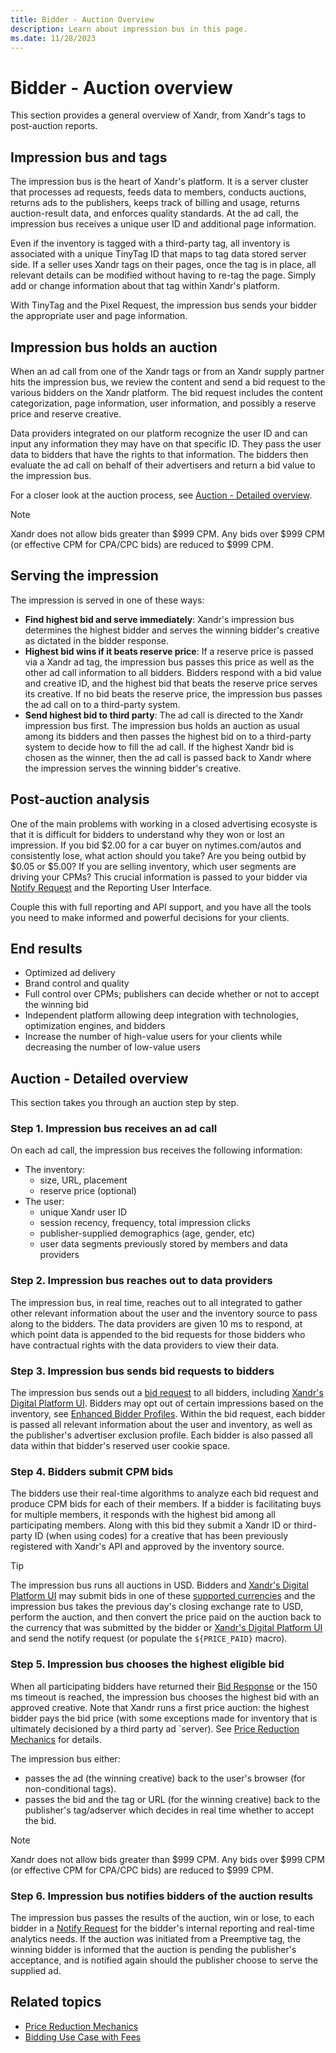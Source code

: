 ```yaml
---
title: Bidder - Auction Overview
description: Learn about impression bus in this page.  
ms.date: 11/28/2023
---
```


# Bidder - Auction overview

This section provides a general overview of Xandr, from Xandr's tags to post-auction reports.

## Impression bus and tags

The impression bus is the heart of Xandr's platform. It is a server cluster that processes ad requests, feeds data to members, conducts auctions, returns ads to the publishers, keeps track of billing and usage, returns auction-result data, and enforces quality standards. At the ad call, the impression bus receives a unique user ID and additional page information.

Even if the inventory is tagged with a third-party tag, all inventory is associated with a unique TinyTag ID that maps to tag data stored server side. If a seller uses Xandr tags on their pages, once the tag is in place, all relevant details can be modified without having to re-tag the page. Simply add or change information about that tag within Xandr's platform.

With TinyTag and the Pixel Request, the impression bus sends your bidder the appropriate user and page information.

## Impression bus holds an auction

When an ad call from one of the Xandr tags or from an Xandr supply partner hits the impression bus, we review the content and send a bid request to the various bidders on the Xandr platform. The bid request includes the content categorization, page information, user information, and possibly a reserve price and reserve creative.

Data providers integrated on our platform recognize the user ID and can input any information they may have on that specific ID. They pass the user data to bidders that have the rights to that information. The bidders then evaluate the ad call on behalf of their advertisers and return a bid value to the impression bus.

For a closer look at the auction process, see [Auction - Detailed overview](#auction---detailed-overview).

> [!NOTE]
> Xandr does not allow bids greater than $999 CPM. Any bids over $999 CPM (or effective CPM for CPA/CPC bids) are reduced to $999 CPM.

## Serving the impression

The impression is served in one of these ways:

- **Find highest bid and serve immediately**: Xandr's impression bus determines the highest bidder and serves the winning bidder's creative as dictated in the bidder response.
- **Highest bid wins if it beats reserve price**: If a reserve price is passed via a Xandr ad tag, the impression bus passes this price as well as the other ad call information to all bidders. Bidders respond with a bid value and creative ID, and the highest bid that beats the reserve price serves its creative. If no bid beats the reserve price, the impression bus passes the ad call on to a third-party system.
- **Send highest bid to third party**: The ad call is directed to the Xandr impression bus first. The impression bus holds an auction as usual among its bidders and then passes the highest bid on to a third-party system to decide how to fill the ad call. If the highest Xandr bid is chosen as the winner, then the ad call is passed back to Xandr where the impression serves the winning bidder's creative.

## Post-auction analysis

One of the main problems with working in a closed advertising ecosyste is that it is difficult for bidders to understand why they won or lost an impression. If you bid $2.00 for a car buyer on nytimes.com/autos and consistently lose, what action should you take? Are you being outbid by $0.05 or $5.00? If you are selling inventory, which user segments are driving your CPMs? This crucial information is passed to your bidder via [Notify Request](notify-request.md) and the Reporting User Interface.

Couple this with full reporting and API support, and you have all the tools you need to make informed and powerful decisions for your clients.

## End results

- Optimized ad delivery
- Brand control and quality
- Full control over CPMs; publishers can decide whether or not to accept the winning bid
- Independent platform allowing deep integration with technologies, optimization engines, and bidders
- Increase the number of high-value users for your clients while decreasing the number of low-value users

## Auction - Detailed overview

This section takes you through an auction step by step.

### Step 1. Impression bus receives an ad call

On each ad call, the impression bus receives the following information:

- The inventory:
  - size, URL, placement
  - reserve price (optional)
- The user:
  - unique Xandr user ID
  - session recency, frequency, total impression clicks
  - publisher-supplied demographics (age, gender, etc)
  - user data segments previously stored by members and data providers

### Step 2. Impression bus reaches out to data providers

The impression bus, in real time, reaches out to all integrated to gather other relevant information about the user and the inventory source to pass along to the bidders. The data providers are given 10 ms to respond, at which point data is appended to the bid requests for those bidders who have contractual rights with the data providers to view their data.

### Step 3. Impression bus sends bid requests to bidders

The impression bus sends out a [bid request](outgoing-bid-request-to-bidders.md) to all bidders, including [Xandr's Digital Platform UI](xandr-s-digital-platform-ui.md). Bidders may opt out of certain impressions based on the inventory, see [Enhanced Bidder Profiles](enhanced-bidder-profiles.md). Within the bid request, each bidder is passed all relevant information about the user and inventory, as well as the publisher's advertiser exclusion profile. Each bidder is also passed all data within that bidder's reserved user cookie space.

### Step 4. Bidders submit CPM bids

The bidders use their real-time algorithms to analyze each bid request and produce CPM bids for each of their members. If a bidder is facilitating buys for multiple members, it responds with the highest bid among all participating members. Along with this bid they submit a Xandr ID or third-party ID (when using codes) for a creative that has been previously registered with Xandr's API and approved by the inventory source.

> [!TIP]
> The impression bus runs all auctions in USD. Bidders and [Xandr's Digital Platform UI](xandr-s-digital-platform-ui.md) may submit bids in one of these [supported currencies](supported-currencies.md) and the impression bus takes the previous day's closing exchange rate to USD, perform the auction, and then convert the price paid on the auction back to the currency that was submitted by the bidder or [Xandr's Digital Platform UI](xandr-s-digital-platform-ui.md) and send the notify request (or populate the `${PRICE_PAID}` macro).

### Step 5. Impression bus chooses the highest eligible bid

When all participating bidders have returned their [Bid Response](incoming-bid-response-from-bidders.md) or the 150 ms timeout is reached, the impression bus chooses the highest bid with an approved creative. Note that Xandr runs a first price auction: the highest bidder pays the bid price (with some exceptions made for inventory that is ultimately decisioned by a third party ad `server). See [Price Reduction Mechanics](price-reduction-mechanics.md) for details.

The impression bus either:

- passes the ad (the winning creative) back to the user's browser (for non-conditional tags).
- passes the bid and the tag or URL (for the winning creative) back to the publisher's tag/adserver which decides in real time whether to accept the bid.

> [!NOTE]
> Xandr does not allow bids greater than $999 CPM. Any bids over $999 CPM (or effective CPM for CPA/CPC bids) are reduced to $999 CPM.

### Step 6. Impression bus notifies bidders of the auction results

The impression bus passes the results of the auction, win or lose, to each bidder in a [Notify Request](notify-request.md) for the bidder's internal reporting and real-time analytics needs. If the auction was initiated from a Preemptive tag, the winning bidder is informed that the auction is pending the publisher's acceptance, and is notified again should the publisher choose to serve the supplied ad.

## Related topics

- [Price Reduction Mechanics](price-reduction-mechanics.md)
- [Bidding Use Case with Fees](bidding-use-case-with-fees.md)
